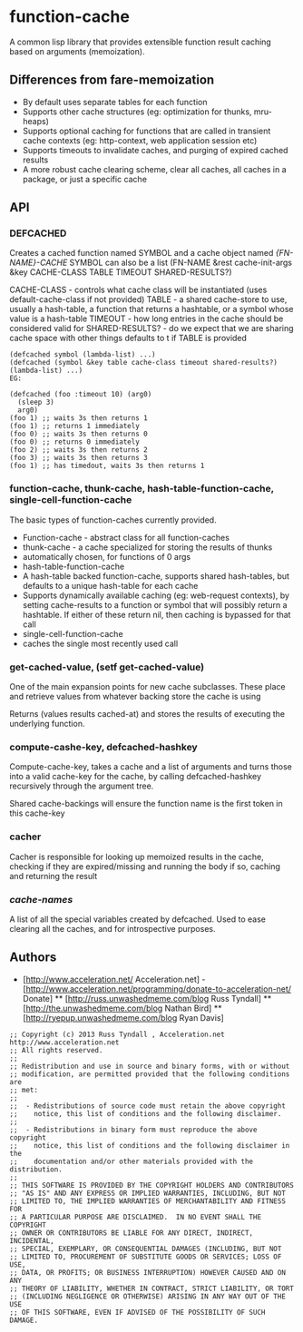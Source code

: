 # function-cache 

A common lisp library that provides extensible function result caching
based on arguments (memoization).

## Differences from fare-memoization

 * By default uses separate tables for each function
 * Supports other cache structures (eg: optimization for thunks, mru-heaps)
 * Supports optional caching for functions that are called in transient
   cache contexts (eg: http-context, web application session etc)
 * Supports timeouts to invalidate caches, and purging of expired
   cached results
 * A more robust cache clearing scheme, clear all caches, all caches
   in a package, or just a specific cache

## API

### DEFCACHED 

Creates a cached function named SYMBOL and a cache object named *{FN-NAME}-CACHE*
SYMBOL can also be a list (FN-NAME &rest cache-init-args
                           &key CACHE-CLASS TABLE TIMEOUT SHARED-RESULTS?)

CACHE-CLASS - controls what cache class will be instantiated (uses
   default-cache-class if not provided)
TABLE - a shared cache-store to use, usually a hash-table, a function that returns
   a hashtable, or a symbol whose value is a hash-table
TIMEOUT - how long entries in the cache should be considered valid for
SHARED-RESULTS? - do we expect that we are sharing cache space with other things
   defaults to t if TABLE is provided

```
(defcached symbol (lambda-list) ...)
(defcached (symbol &key table cache-class timeout shared-results?) (lambda-list) ...)
EG:

(defcached (foo :timeout 10) (arg0)
  (sleep 3)
  arg0)
(foo 1) ;; waits 3s then returns 1
(foo 1) ;; returns 1 immediately
(foo 0) ;; waits 3s then returns 0
(foo 0) ;; returns 0 immediately
(foo 2) ;; waits 3s then returns 2
(foo 3) ;; waits 3s then returns 3
(foo 1) ;; has timedout, waits 3s then returns 1
```

### function-cache, thunk-cache, hash-table-function-cache, single-cell-function-cache

The basic types of function-caches currently provided.  
 * Function-cache - abstract class for all function-caches
 * thunk-cache - a cache specialized for storing the results of thunks
  * automatically chosen, for functions of 0 args
 * hash-table-function-cache
  * A hash-table backed function-cache, supports shared hash-tables, but defaults 
    to a unique hash-table for each cache
  * Supports dynamically available caching (eg: web-request contexts),
    by setting cache-results to a function or symbol that will
    possibly return a hashtable. If either of these return nil, then
    caching is bypassed for that call
 * single-cell-function-cache
  * caches the single most recently used call

### get-cached-value, (setf get-cached-value)

One of the main expansion points for new cache subclasses. These place
and retrieve values from whatever backing store the cache is using

Returns (values results cached-at) and stores the results of executing
the underlying function.

### compute-cashe-key, defcached-hashkey

Compute-cache-key, takes a cache and a list of arguments and turns
those into a valid cache-key for the cache, by calling
defcached-hashkey recursively through the argument tree.

Shared cache-backings will ensure the function name is the first token 
in this cache-key

### cacher

Cacher is responsible for looking up memoized results in the cache,
checking if they are expired/missing and running the body if so,
caching and returning the result

### *cache-names* 

A list of all the special variables created by defcached.  Used to
ease clearing all the caches, and for introspective purposes.


## Authors
 * [http://www.acceleration.net/ Acceleration.net] - [http://www.acceleration.net/programming/donate-to-acceleration-net/ Donate]
 ** [http://russ.unwashedmeme.com/blog Russ Tyndall]
 ** [http://the.unwashedmeme.com/blog Nathan Bird]
 ** [http://ryepup.unwashedmeme.com/blog Ryan Davis]

```
;; Copyright (c) 2013 Russ Tyndall , Acceleration.net http://www.acceleration.net
;; All rights reserved.
;;
;; Redistribution and use in source and binary forms, with or without
;; modification, are permitted provided that the following conditions are
;; met:
;;
;;  - Redistributions of source code must retain the above copyright
;;    notice, this list of conditions and the following disclaimer.
;;
;;  - Redistributions in binary form must reproduce the above copyright
;;    notice, this list of conditions and the following disclaimer in the
;;    documentation and/or other materials provided with the distribution.
;;
;; THIS SOFTWARE IS PROVIDED BY THE COPYRIGHT HOLDERS AND CONTRIBUTORS
;; "AS IS" AND ANY EXPRESS OR IMPLIED WARRANTIES, INCLUDING, BUT NOT
;; LIMITED TO, THE IMPLIED WARRANTIES OF MERCHANTABILITY AND FITNESS FOR
;; A PARTICULAR PURPOSE ARE DISCLAIMED.  IN NO EVENT SHALL THE COPYRIGHT
;; OWNER OR CONTRIBUTORS BE LIABLE FOR ANY DIRECT, INDIRECT, INCIDENTAL,
;; SPECIAL, EXEMPLARY, OR CONSEQUENTIAL DAMAGES (INCLUDING, BUT NOT
;; LIMITED TO, PROCUREMENT OF SUBSTITUTE GOODS OR SERVICES; LOSS OF USE,
;; DATA, OR PROFITS; OR BUSINESS INTERRUPTION) HOWEVER CAUSED AND ON ANY
;; THEORY OF LIABILITY, WHETHER IN CONTRACT, STRICT LIABILITY, OR TORT
;; (INCLUDING NEGLIGENCE OR OTHERWISE) ARISING IN ANY WAY OUT OF THE USE
;; OF THIS SOFTWARE, EVEN IF ADVISED OF THE POSSIBILITY OF SUCH DAMAGE.
```